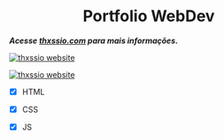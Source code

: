 <h1 align="center"> Portfolio WebDev </h1>




***Acesse [thxssio.com](http://thassio.xyz/) para mais informações.***

[![thxssio website](https://github.com/Thxssio/thxssio.github.io/actions/workflows/pages/pages-build-deployment/badge.svg?branch=master)](https://github.com/Thxssio/thxssio.github.io/actions/workflows/pages/pages-build-deployment)

[![thxssio website](https://github.com/Thxssio/thxssio.github.io/actions/workflows/thxssio.yml/badge.svg)](https://github.com/Thxssio/thxssio.github.io/actions/workflows/thxssio.yml)
- [x] HTML
- [x] CSS
- [x] JS

